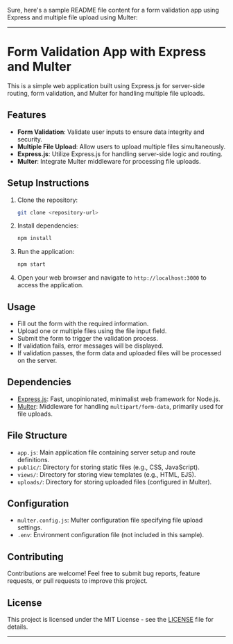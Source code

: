 Sure, here's a sample README file content for a form validation app using Express and multiple file upload using Multer:

---

# Form Validation App with Express and Multer

This is a simple web application built using Express.js for server-side routing, form validation, and Multer for handling multiple file uploads.

## Features

- **Form Validation**: Validate user inputs to ensure data integrity and security.
- **Multiple File Upload**: Allow users to upload multiple files simultaneously.
- **Express.js**: Utilize Express.js for handling server-side logic and routing.
- **Multer**: Integrate Multer middleware for processing file uploads.

## Setup Instructions

1. Clone the repository:

   ```bash
   git clone <repository-url>
   ```

2. Install dependencies:

   ```bash
   npm install
   ```

3. Run the application:

   ```bash
   npm start
   ```

4. Open your web browser and navigate to `http://localhost:3000` to access the application.

## Usage

- Fill out the form with the required information.
- Upload one or multiple files using the file input field.
- Submit the form to trigger the validation process.
- If validation fails, error messages will be displayed.
- If validation passes, the form data and uploaded files will be processed on the server.

## Dependencies

- [Express.js](https://expressjs.com/): Fast, unopinionated, minimalist web framework for Node.js.
- [Multer](https://github.com/expressjs/multer): Middleware for handling `multipart/form-data`, primarily used for file uploads.

## File Structure

- `app.js`: Main application file containing server setup and route definitions.
- `public/`: Directory for storing static files (e.g., CSS, JavaScript).
- `views/`: Directory for storing view templates (e.g., HTML, EJS).
- `uploads/`: Directory for storing uploaded files (configured in Multer).

## Configuration

- `multer.config.js`: Multer configuration file specifying file upload settings.
- `.env`: Environment configuration file (not included in this sample).

## Contributing

Contributions are welcome! Feel free to submit bug reports, feature requests, or pull requests to improve this project.

## License

This project is licensed under the MIT License - see the [LICENSE](LICENSE) file for details.

---
